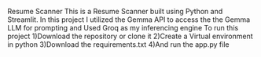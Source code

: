 Resume Scanner
This is a Resume Scanner built using Python and Streamlit.
In this project I utilized the Gemma API to access the the Gemma LLM for prompting and Used Groq as my inferencing engine
To run this project
   1)Download the repository or clone it
   2)Create a Virtual environment in python
   3)Download the requirements.txt
   4)And run the app.py file
